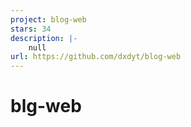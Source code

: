 ```yaml
---
project: blog-web
stars: 34
description: |-
    null
url: https://github.com/dxdyt/blog-web
---
```


# blg-web
